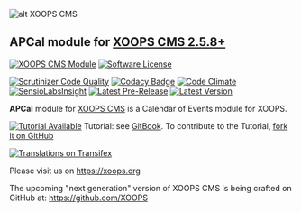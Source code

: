 ![alt XOOPS CMS](https://xoops.org/images/logoXoops4GithubRepository.png)
## APCal module for  [XOOPS CMS 2.5.8+](https://xoops.org)
[![XOOPS CMS Module](https://img.shields.io/badge/XOOPS%20CMS-Module-blue.svg)](https://xoops.org)
[![Software License](https://img.shields.io/badge/license-GPL-brightgreen.svg?style=flat)](LICENSE)

[![Scrutinizer Code Quality](https://img.shields.io/scrutinizer/g/XoopsModules25x/apcal.svg?style=flat)](https://scrutinizer-ci.com/g/XoopsModules25x/apcal/?branch=master)
[![Codacy Badge](https://api.codacy.com/project/badge/Grade/4ef0014b9f174dbbbc7978cdc71631a4)](https://www.codacy.com/app/mambax7/apcal_2/dashboard)
[![Code Climate](https://img.shields.io/codeclimate/github/XoopsModules25x/apcal.svg?style=flat)](https://codeclimate.com/github/XoopsModules25x/apcal)
[![SensioLabsInsight](https://insight.sensiolabs.com/projects/70015160-128b-4e76-9d8b-691e6efe05f6/mini.png)](https://insight.sensiolabs.com/projects/70015160-128b-4e76-9d8b-691e6efe05f6)
[![Latest Pre-Release](https://img.shields.io/github/tag/XoopsModules25x/apcal.svg?style=flat)](https://github.com/XoopsModules25x/apcal/tags/)
[![Latest Version](https://img.shields.io/github/release/XoopsModules25x/apcal.svg?style=flat)](https://github.com/XoopsModules25x/apcal/releases/)

**APCal** module for [XOOPS CMS](https://xoops.org) is a Calendar of Events module for XOOPS.

[![Tutorial Available](https://xoops.org/images/tutorial-available-blue.svg)](https://www.gitbook.com/book/xoops/apcal-tutorial/) Tutorial: see [GitBook](https://www.gitbook.com/book/xoops/apcal-tutorial/).
To contribute to the Tutorial, [fork it on GitHub](https://github.com/XoopsDocs/apcal-tutorial)

[![Translations on Transifex](https://xoops.org/images/translations-transifex-blue.svg)](https://www.transifex.com/xoops)

Please visit us on https://xoops.org

The upcoming "next generation" version of XOOPS CMS is being crafted on GitHub at: https://github.com/XOOPS
